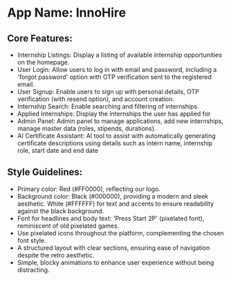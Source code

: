 # **App Name**: InnoHire

## Core Features:

- Internship Listings: Display a listing of available internship opportunities on the homepage.
- User Login: Allow users to log in with email and password, including a 'forgot password' option with OTP verification sent to the registered email.
- User Signup: Enable users to sign up with personal details, OTP verification (with resend option), and account creation.
- Internship Search: Enable searching and filtering of internships.
- Applied Internships: Display the internships the user has applied for
- Admin Panel: Admin panel to manage applications, add new internships, manage master data (roles, stipends, durations).
- AI Certificate Assistant: AI tool to assist with automatically generating certificate descriptions using details such as intern name, internship role, start date and end date

## Style Guidelines:

- Primary color: Red (#FF0000), reflecting our logo.
- Background color: Black (#000000), providing a modern and sleek aesthetic. White (#FFFFFF) for text and accents to ensure readability against the black background.
- Font for headlines and body text: 'Press Start 2P' (pixelated font), reminiscent of old pixelated games.
- Use pixelated icons throughout the platform, complementing the chosen font style.
- A structured layout with clear sections, ensuring ease of navigation despite the retro aesthetic.
- Simple, blocky animations to enhance user experience without being distracting.